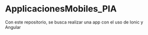 # ApplicacionesMobiles_PIA

Con este repositorio, se busca realizar una app con el uso de Ionic y Angular
